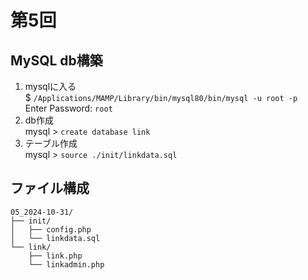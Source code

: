 # 第5回

## MySQL db構築
1. mysqlに入る  
    $ `/Applications/MAMP/Library/bin/mysql80/bin/mysql -u root -p`  
    Enter Password: `root`
2. db作成  
    mysql > `create database link`
3. テーブル作成  
    mysql > `source ./init/linkdata.sql`

## ファイル構成
```
05_2024-10-31/
├── init/
│   ├── config.php
│   └── linkdata.sql
└── link/
    ├── link.php
    └── linkadmin.php
```